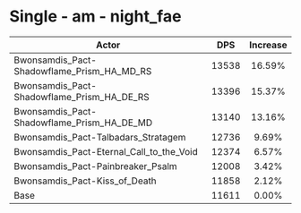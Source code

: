 # Single - am - night_fae
| Actor | DPS | Increase |
|---|:---:|:---:|
|Bwonsamdis_Pact-Shadowflame_Prism_HA_MD_RS|13538|16.59%|
|Bwonsamdis_Pact-Shadowflame_Prism_HA_DE_RS|13396|15.37%|
|Bwonsamdis_Pact-Shadowflame_Prism_HA_DE_MD|13140|13.16%|
|Bwonsamdis_Pact-Talbadars_Stratagem|12736|9.69%|
|Bwonsamdis_Pact-Eternal_Call_to_the_Void|12374|6.57%|
|Bwonsamdis_Pact-Painbreaker_Psalm|12008|3.42%|
|Bwonsamdis_Pact-Kiss_of_Death|11858|2.12%|
|Base|11611|0.00%|
